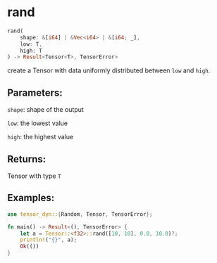 # rand
```rust
rand(
    shape: &[i64] | &Vec<i64> | &[i64; _], 
    low: T, 
    high: T
) -> Result<Tensor<T>, TensorError>
```
create a Tensor with data uniformly distributed between `low` and `high`.
## Parameters:
`shape`: shape of the output

`low`: the lowest value

`high`: the highest value
## Returns:
Tensor with type `T`
## Examples:
```rust
use tensor_dyn::{Random, Tensor, TensorError};

fn main() -> Result<(), TensorError> {
    let a = Tensor::<f32>::rand([10, 10], 0.0, 10.0)?;
    println!("{}", a);
    Ok(())
}
```